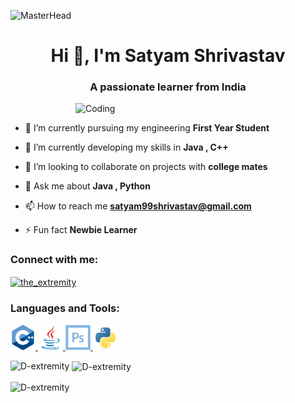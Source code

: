![MasterHead](https://media0.giphy.com/headers/GitHub/w8ZJLtJbmuph.gif)

<h1 align="center">Hi 👋, I'm Satyam Shrivastav</h1>
<h3 align="center">A passionate learner from India</h3>
<img align="right" alt="Coding" width="400" src="https://cdn.dribbble.com/users/1162077/screenshots/5403918/focus-animation.gif">

<p align="left"> <a href="https://twitter.com/" target="blank"><img src="https://img.shields.io/twitter/follow/?logo=twitter&style=for-the-badge" alt="" /></a> </p>

- 🔭 I’m currently pursuing my engineering **First Year Student**

- 🌱 I’m currently developing my skills in **Java , C++**

- 👯 I’m looking to collaborate on projects with **college mates**

- 💬 Ask me about **Java , Python**

- 📫 How to reach me **satyam99shrivastav@gmail.com**

- ⚡ Fun fact **Newbie Learner**

<h3 align="left">Connect with me:</h3>
<p align="left">
<a href="https://instagram.com/the_extremity" target="blank"><img align="center" src="https://raw.githubusercontent.com/rahuldkjain/github-profile-readme-generator/master/src/images/icons/Social/instagram.svg" alt="the_extremity" height="30" width="40" /></a>
</p>

<h3 align="left">Languages and Tools:</h3>
<p align="left"> <a href="https://www.w3schools.com/cpp/" target="_blank" rel="noreferrer"> <img src="https://raw.githubusercontent.com/devicons/devicon/master/icons/cplusplus/cplusplus-original.svg" alt="cplusplus" width="40" height="40"/> </a> <a href="https://www.java.com" target="_blank" rel="noreferrer"> <img src="https://raw.githubusercontent.com/devicons/devicon/master/icons/java/java-original.svg" alt="java" width="40" height="40"/> </a> <a href="https://www.photoshop.com/en" target="_blank" rel="noreferrer"> <img src="https://raw.githubusercontent.com/devicons/devicon/master/icons/photoshop/photoshop-line.svg" alt="photoshop" width="40" height="40"/> </a> <a href="https://www.python.org" target="_blank" rel="noreferrer"> <img src="https://raw.githubusercontent.com/devicons/devicon/master/icons/python/python-original.svg" alt="python" width="40" height="40"/> </a> </p>

<p><img align="left" src="https://github-readme-stats.vercel.app/api/top-langs?username=D-extremity&show_icons=true&locale=en&layout=compact" alt="D-extremity" /></p>

<p>&nbsp;<img align="center" src="https://github-readme-stats.vercel.app/api?username=D-extremity&show_icons=true&locale=en" alt="D-extremity" /></p>

<p><img align="center" src="https://github-readme-streak-stats.herokuapp.com/?user=D-extremity&" alt="D-extremity" /></p>
